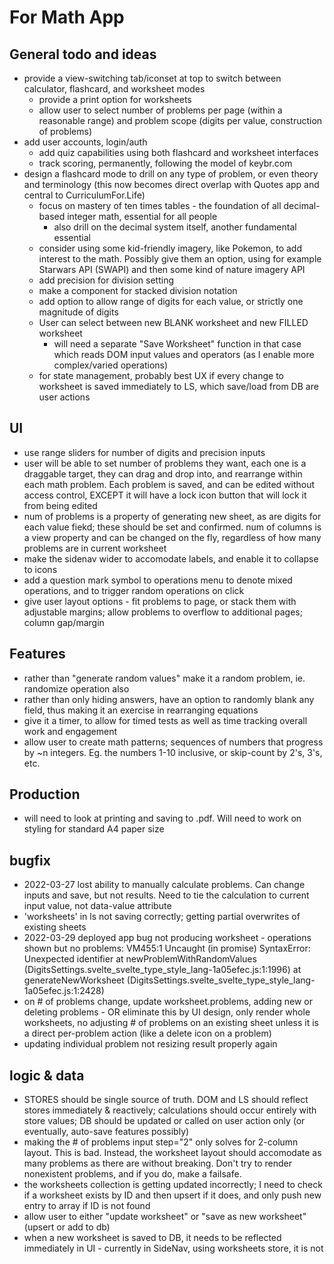 # For Math App

## General todo and ideas
* provide a view-switching tab/iconset at top to switch between calculator, flashcard, and worksheet modes
  * provide a print option for worksheets
  * allow user to select number of problems per page (within a reasonable range) and problem scope (digits per value, construction of problems)
* add user accounts, login/auth
  * add quiz capabilities using both flashcard and worksheet interfaces
  * track scoring, permanently, following the model of keybr.com
* design a flashcard mode to drill on any type of problem, or even theory and terminology (this now becomes direct overlap with Quotes app and central to CurriculumFor.Life)
  * focus on mastery of ten times tables - the foundation of all decimal-based integer math, essential for all people
    * also drill on the decimal system itself, another fundamental essential
  * consider using some kid-friendly imagery, like Pokemon, to add interest to the math. Possibly give them an option, using for example Starwars API (SWAPI) and then some kind of nature imagery API
  * add precision for division setting 
  * make a component for stacked division notation
  * add option to allow range of digits for each value, or strictly one magnitude of digits
  * User can select between new BLANK worksheet and new FILLED worksheet
    * will need a separate "Save Worksheet" function in that case which reads DOM input values and operators (as I enable more complex/varied operations)
  * for state management, probably best UX if every change to worksheet is saved immediately to LS, which save/load from DB are user actions

## UI
* use range sliders for number of digits and precision inputs
* user will be able to set number of problems they want, each one is a draggable target, they can drag and drop into, and rearrange within each math problem. Each problem is saved, and can be edited without access control, EXCEPT it will have a lock icon button that will lock it from being edited
* num of problems is a property of generating new sheet, as are digits for each value fiekd; these should be set and confirmed. num of columns is a view property and can be changed on the fly, regardless of how many problems are in current worksheet
* make the sidenav wider to accomodate labels, and enable it to collapse to icons
* add a question mark symbol to operations menu to denote mixed operations, and to trigger random operations on click
* give user layout options - fit problems to page, or stack them with adjustable margins; allow problems to overflow to additional pages; column gap/margin

## Features
* rather than "generate random values" make it a random problem, ie. randomize operation also
* rather than only hiding answers, have an option to randomly blank any field, thus making it an exercise in rearranging equations
* give it a timer, to allow for timed tests as well as time tracking overall work and engagement
* allow user to create math patterns; sequences of numbers that progress by ~n integers. Eg. the numbers 1-10 inclusive, or skip-count by 2's, 3's, etc.

## Production
* will need to look at printing and saving to .pdf. Will need to work on styling for standard A4 paper size

## bugfix
* 2022-03-27 lost ability to manually calculate problems. Can change inputs and save, but not results. Need to tie the calculation to current input value, not data-value attribute
* 'worksheets' in ls not saving correctly; getting partial overwrites of existing sheets
* 2022-03-29 deployed app bug not producing worksheet - operations shown but no problems: VM455:1 Uncaught (in promise) SyntaxError: Unexpected identifier
    at newProblemWithRandomValues (DigitsSettings.svelte_svelte_type_style_lang-1a05efec.js:1:1996)
    at generateNewWorksheet (DigitsSettings.svelte_svelte_type_style_lang-1a05efec.js:1:2428)
* on # of problems change, update worksheet.problems, adding new or deleting problems - OR eliminate this by UI design, only render whole worksheets, no adjusting # of problems on an existing sheet unless it is a direct per-problem action (like a delete icon on a problem)
* updating individual problem not resizing result properly again

## logic & data
* STORES should be single source of truth. DOM and LS should reflect stores immediately & reactively; calculations should occur entirely with store values; DB should be updated or called on user action only (or eventually, auto-save features possibly)
* making the # of problems input step="2" only solves for 2-column layout. This is bad. Instead, the worksheet layout should accomodate as many problems as there are without breaking. Don't try to render nonexistent problems, and if you do, make a failsafe.
* the worksheets collection is getting updated incorrectly; I need to check if a worksheet exists by ID and then upsert if it does, and only push new entry to array if ID is not found
* allow user to either "update worksheet" or "save as new worksheet" (upsert or add to db)
* when a new worksheet is saved to DB, it needs to be reflected immediately in UI - currently in SideNav, using worksheets store, it is not
  
